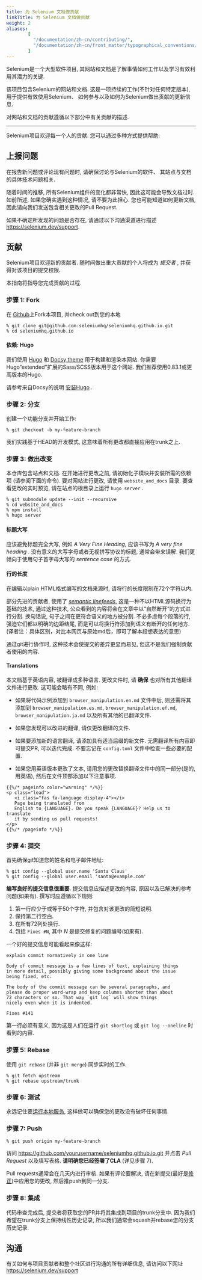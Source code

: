 ```yaml
---
title: 为 Selenium 文档做贡献
linkTitle: 为 Selenium 文档做贡献
weight: 2
aliases: 
        [
          "/documentation/zh-cn/contributing/",
          "/documentation/zh-cn/front_matter/typographical_conventions/"
        ]
---
```


Selenium是一个大型软件项目, 
其网站和文档是了解事情如何工作以及学习有效利用其潜力的关键.

该项目包含Selenium的网站和文档. 
这是一项持续的工作(不针对任何特定版本), 
用于提供有效使用Selenium、
如何参与以及如何为Selenium做出贡献的更新信息.

对网站和文档的贡献遵循以下部分中有关贡献的描述. 

---

Selenium项目欢迎每一个人的贡献. 
您可以通过多种方式提供帮助:

## 上报问题

在报告新问题或评论现有问题时, 
请确保讨论与Selenium的软件、
其站点与文档的具体技术问题相关.

随着时间的推移, 所有Selenium组件的变化都非常快, 
因此这可能会导致文档过时. 
如前所述, 如果您确实遇到这种情况, 请不要为此担心. 
您也可能知道如何更新文档, 因此请向我们发送包含相关更改的Pull Request.

如果不确定所发现的问题是否存在, 请通过以下沟通渠道进行描述 
https://selenium.dev/support.

## 贡献

Selenium项目欢迎新的贡献者. 
随时间做出重大贡献的个人将成为 _提交者_ , 并获得对该项目的提交权限.

本指南将指导您完成贡献的过程.

### 步骤 1: Fork

在 [Github](https://github.com/seleniumhq/seleniumhq.github.io)上Fork本项目, 
并check out到您的本地


```shell
% git clone git@github.com:seleniumhq/seleniumhq.github.io.git
% cd seleniumhq.github.io
```

#### 依赖: Hugo

我们使用 [Hugo](https://gohugo.io/) 和 [Docsy theme](https://www.docsy.dev/)
用于构建和渲染本网站. 
你需要Hugo“extended”扩展的Sass/SCSS版本用于这个网站.
我们推荐使用0.83.1或更高版本的Hugo.

请参考来自Docsy的说明
[安装Hugo](https://www.docsy.dev/docs/getting-started/#install-hugo) .

### 步骤 2: 分支

创建一个功能分支并开始工作:

```shell
% git checkout -b my-feature-branch
```

我们实践基于HEAD的开发模式, 这意味着所有更改都直接应用在trunk之上.

### 步骤 3: 做出改变

本仓库包含站点和文档.
在开始进行更改之前,
请初始化子模块并安装所需的依赖项
(请参阅下面的命令).
要对网站进行更改, 
请使用 `website_and_docs` 目录.
要查看更改的实时预览, 
请在站点的根目录上运行 `hugo server` .

```shell
% git submodule update --init --recursive
% cd website_and_docs
% npm install
% hugo server
```

#### 标题大写

应该避免标题完全大写, 例如 _A Very Fine Heading_, 
应该书写为 _A very fine heading_ .
没有意义的大写字母或者无视拼写协议的标题, 通常会带来误解.
我们更倾向于使用句子首字母大写的 _sentence case_ 的方式.

#### 行的长度

在编辑以plain HTML格式编写的文档来源时, 请将行的长度限制在72个字符以内.

部分先进的贡献者, 使用了
[_semantic linefeeds_](//rhodesmill.org/brandon/2012/one-sentence-per-line),
这是一种不以HTML源码换行为基础的技术, 通过这种技术, 
公众看到的内容将会在文章中以“自然断开”的方式进行分割.
换句话说, 句子之间在更符合语义的地方被分割.
不必多虑每个段落的行, 强迫它们都以明确的边距结尾, 
而是可以将换行符添加到语义有断开的任何地方. 
(译者注：具体区别，对比本网页与原始md后，即可了解本段想表达的意思) 

通过git进行协作时, 
这种技术会使提交的差异更显而易见, 
但这不是我们强制贡献者使用的内容.

#### Translations

本文档基于英语内容, 被翻译成多种语言. 
更改文件时, 请 **确保** 也对所有其他翻译文件进行更改. 
这可能会略有不同, 例如:
 
* 如果将代码示例添加到 `browser_manipulation.en.md` 文件中后, 
则还需将其添加到 `browser_manipulation.es.md`, 
`browser_manipulation.ef.md`, 
`browser_manipulation.ja.md` 以及所有其他的已翻译文件.

* 如果您发现可以改进的翻译, 请仅更改翻译的文件. 

* 如果要添加新的语言翻译, 请添加具有适当后缀的新文件. 
无需翻译所有内容即可提交PR, 可以迭代完成. 
不要忘记在 `config.toml` 文件中检查一些必要的配置. 

* 如果您用英语版本更改了文本, 
请用您的更改替换翻译文件中的同一部分(是的, 用英语), 
然后在文件顶部添加以下注意事项. 

```
{{%/* pageinfo color="warning" */%}}
<p class="lead">
   <i class="fas fa-language display-4"></i> 
   Page being translated from 
   English to {LANGUAGE}. Do you speak {LANGUAGE}? Help us to translate
   it by sending us pull requests!
</p>
{{%/* /pageinfo */%}}
```

### 步骤 4: 提交

首先确保git知道您的姓名和电子邮件地址:

```shell
% git config --global user.name 'Santa Claus'
% git config --global user.email 'santa@example.com'
```

**编写良好的提交信息很重要.** 
提交信息应描述更改的内容, 
原因以及已解决的参考问题(如果有). 
撰写时应遵循以下规则:

1. 第一行应少于或等于50个字符, 并包含对该更改的简短说明.
2. 保持第二行空白.
3. 在所有72列处换行.
4. 包括 `Fixes #N`, 其中 _N_ 是提交修复的问题编号(如果有).

一个好的提交信息可能看起来像这样:

```text
explain commit normatively in one line

Body of commit message is a few lines of text, explaining things
in more detail, possibly giving some background about the issue
being fixed, etc.

The body of the commit message can be several paragraphs, and
please do proper word-wrap and keep columns shorter than about
72 characters or so. That way `git log` will show things
nicely even when it is indented.

Fixes #141
```

第一行必须有意义, 因为这是人们在运行 `git shortlog` 或 `git log --oneline` 时看到的内容.

### 步骤 5: Rebase

使用 `git rebase` (并非 `git merge`) 同步实时的工作.

```shell
% git fetch upstream
% git rebase upstream/trunk
```

### 步骤 6: 测试

永远记住要[运行本地服务](https://gohugo.io/getting-started/usage/#livereload), 
这样做可以确保您的更改没有破坏任何事情. 

### 步骤 7: Push

```shell
% git push origin my-feature-branch
```

访问 https://github.com/yourusername/seleniumhq.github.io.git
并点击 _Pull Request_ 以及填写表格.
 **请明确您已经签署了CLA** (详见步骤 7).

Pull requests通常会在几天内进行审核. 
如果有评论要解决, 请在新提交(最好是[修正](http://git-scm.com/docs/git-commit))中应用您的更改, 
然后推push到同一分支.

### 步骤 8: 集成

代码审查完成后, 提交者将获取您的PR并将其集成到项目的trunk分支中. 
因为我们希望在trunk分支上保持线性历史记录, 
所以我们通常会squash并rebase您的分支历史记录.

## 沟通

有关如何与项目贡献者和整个社区进行沟通的所有详细信息, 
请访问以下网址 https://selenium.dev/support
